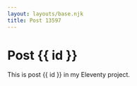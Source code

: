 ```yaml
---
layout: layouts/base.njk
title: Post 13597
---
```


# Post {{ id }}

This is post {{ id }} in my Eleventy project.
